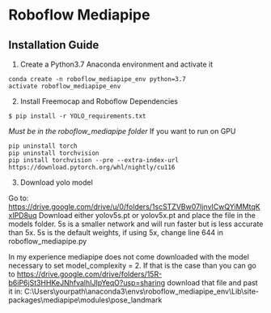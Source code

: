 # Roboflow Mediapipe 

## Installation Guide

1. Create a Python3.7 Anaconda environment and activate it 
```
conda create -n roboflow_mediapipe_env python=3.7
activate roboflow_mediapipe_env
```

2. Install Freemocap and Roboflow Dependencies
```
$ pip install -r YOLO_requirements.txt
```
*Must be in the roboflow_mediapipe folder*
If you want to run on GPU
```
pip uninstall torch
pip uninstall torchvision
pip install torchvision --pre --extra-index-url https://download.pytorch.org/whl/nightly/cu116
```
3. Download yolo model

Go to: https://drive.google.com/drive/u/0/folders/1scSTZVBw07IjnvICwQYiMMtqKxIPD8uq
Download either yolov5s.pt or yolov5x.pt and place the file in the models folder.
5s is a smaller network and will run faster but is less accurate than 5x. 5s is the
default weights, if using 5x, change line 644 in roboflow_mediapipe.py

In my experience mediapipe does not come downloaded with the model necessary to 
set model_complexity = 2. If that is the case than you can go to 
https://drive.google.com/drive/folders/15R-b6iP6jSt3HHKeJNhfvalhIJIpYeqO?usp=sharing
download that file and past it in: 
C:\Users\yourpath\anaconda3\envs\roboflow_mediapipe_env\Lib\site-packages\mediapipe\modules\pose_landmark
